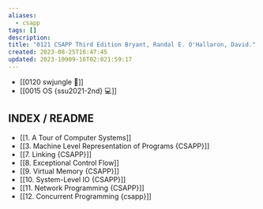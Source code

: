 ```yaml
---
aliases:
  - csapp
tags: []
description: 
title: "0121 CSAPP Third Edition Bryant, Randal E. O'Hallaron, David."
created: 2023-08-25T16:47:45
updated: 2023-10909-16T02:021:59:17
---
```

- [[0120 swjungle 🤖]]
- [[0015 OS {ssu2021-2nd} 💻]]

## INDEX / README

- [[1. A Tour of Computer Systems]]
- [[3. Machine Level Representation of Programs {CSAPP}]]
- [[7. Linking {CSAPP}]]
- [[8. Exceptional Control Flow]]
- [[9. Virtual Memory {CSAPP}]]
- [[10. System-Level IO {CSAPP}]]
- [[11. Network Programming {CSAPP}]]
- [[12. Concurrent Programming {csapp}]]
